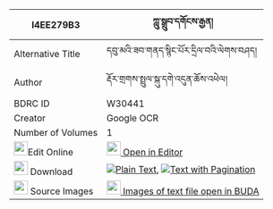 |I4EE279B3|ཀླུ་སྒྲུབ་དགོངས་རྒྱན། 
| --- | --- 
|Alternative Title |དབུ་མའི་ཟབ་གནད་སྙིང་པོར་དྲིལ་བའི་ལེགས་བཤད།
|Author| རྡོར་གྲགས་སྤྲུལ་སྐུ་དགེ་འདུན་ཆོས་འཕེལ།
|BDRC ID | W30441
|Creator | Google OCR
|Number of Volumes| 1
|<img width="25" src="https://img.icons8.com/color/25/000000/edit-property.png">Edit Online| [<img width="25" src="https://avatars.githubusercontent.com/u/45091458?s=200&v=4"> Open in Editor](http://editor.openpecha.org/I4EE279B3)
|<img width="25" src="https://img.icons8.com/fluent/48/000000/download-2.png"/>  Download | [![](https://img.icons8.com/color/20/000000/txt.png)Plain Text](https://github.com/Openpecha/I4EE279B3/releases/download/v1/ludrub_gong_gyen_plain_I4EE279B3.zip), [![](https://img.icons8.com/color/20/000000/txt.png)Text with Pagination](https://github.com/Openpecha/I4EE279B3/releases/download/v1/ludrub_gong_gyen_pages_I4EE279B3.zip)
|<img width="25" src="https://img.icons8.com/plasticine/100/000000/pictures-folder.png"/>  Source Images | [<img width="25" src="https://library.bdrc.io/icons/BUDA-small.svg"> Images of text file open in BUDA](https://library.bdrc.io/show/bdr:W30441)